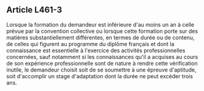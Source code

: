 ## Article L461-3

Lorsque la formation du demandeur est inférieure d'au moins un an à celle prévue par la convention
collective ou lorsque cette formation porte sur des matières substantiellement différentes, en termes de
durée ou de contenu, de celles qui figurent au programme du diplôme français et dont la connaissance est
essentielle à l'exercice des activités professionnelles concernées, sauf notamment si les connaissances qu'il
a acquises au cours de son expérience professionnelle sont de nature à rendre cette vérification inutile, le
demandeur choisit soit de se soumettre à une épreuve d'aptitude, soit d'accomplir un stage d'adaptation dont
la durée ne peut excéder trois ans.

